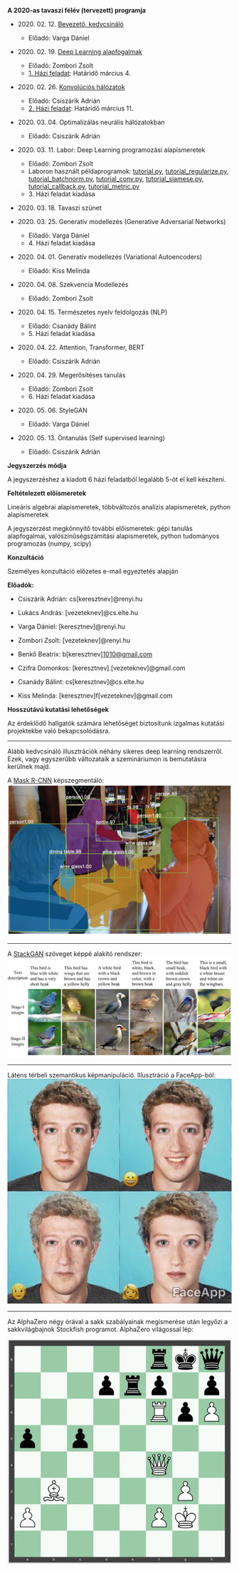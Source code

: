 **A 2020-as tavaszi félév (tervezett) programja**

- 2020\. 02\. 12\. [Bevezető, kedvcsináló](docs/elte-deeplearning-starter-2020.pdf)
    + Előadó: Varga Dániel

- 2020\. 02\. 19\. [Deep Learning alapfogalmak](docs/dl2020_nn_bevezeto.pdf)
    + Előadó: Zombori Zsolt
    + [1\. Házi feladat](https://colab.research.google.com/drive/10a_O1RO3OZ3i6Jj_O8w0XScYJQcyiAyf#scrollTo=Oefmx5K2WCPk): Határidő március 4.

- 2020\. 02\. 26\. [Konvolúciós hálózatok](docs/dl2020_cnn.pdf)
    + Előadó: Csiszárik Adrián
    + [2\. Házi feladat](https://colab.research.google.com/drive/1LK-KFuyAiW39O1NX0YR8cvd8x5fr6nSp#scrollTo=-Oyd2Yyk94V7): Határidő március 11.

- 2020\. 03\. 04\. Optimalizálás neurális hálózatokban
    + Előadó: Csiszárik Adrián

- 2020\. 03\. 11\. Labor: Deep Learning programozási alapismeretek
    + Előadó: Zombori Zsolt
    + Laboron használt példaprogramok: [tutorial.py](lab/tutorial.py), [tutorial_regularize.py](lab/tutorial_regularize.py), [tutorial_batchnorm.py](lab/tutorial_batchnorm.py), [tutorial_conv.py](lab/tutorial_conv.py), [tutorial_siamese.py](lab/tutorial_siamese.py), [tutorial_callback.py](lab/tutorial_callback.py), [tutorial_metric.py](lab/tutorial_metric.py)
    + 3\. Házi feladat kiadása

- 2020\. 03\. 18\. Tavaszi szünet

- 2020\. 03\. 25\. Generatív modellezés (Generative Adversarial Networks)
    + Előadó: Varga Dániel
    + 4\. Házi feladat kiadása

- 2020\. 04\. 01\. Generatív modellezés (Variational Autoencoders)
    + Előadó: Kiss Melinda

- 2020\. 04\. 08\. Szekvencia Modellezés
    + Előadó: Zombori Zsolt

- 2020\. 04\. 15\. Természetes nyelv feldolgozás (NLP)
    + Előadó: Csanády Bálint
    + 5\. Házi feladat kiadása

- 2020\. 04\. 22\. Attention, Transformer, BERT
    + Előadó: Csiszárik Adrián

- 2020\. 04\. 29\. Megerősítéses tanulás
    + Előadó: Zombori Zsolt
    + 6\. Házi feladat kiadása

- 2020\. 05\. 06\. StyleGAN
    + Előadó: Varga Dániel

- 2020\. 05\. 13\. Öntanulás (Self supervised learning)
    + Előadó: Csiszárik Adrián

**Jegyszerzés módja**

A jegyszerzéshez a kiadott 6 házi feladatból legalább 5-öt el kell készíteni.

**Feltételezett előismeretek**

Lineáris algebrai alapismeretek, többváltozós analízis alapismeretek, python alapismeretek

A jegyszerzést megkönnyítő további előismeretek: gépi tanulás alapfogalmai, valószínűségszámítási alapismeretek, python tudományos programozás (numpy, scipy)


**Konzultáció**

Személyes konzultáció előzetes e-mail egyeztetés alapján


**Előadók:**
* Csiszárik Adrián: cs[keresztnev]@renyi.hu
* Lukács András: [vezeteknev]@cs.elte.hu
* Varga Dániel: [keresztnev]@renyi.hu
* Zombori Zsolt: [vezeteknev]@renyi.hu

* Benkő Beatrix: b[keresztnev]1010@gmail.com
* Czifra Domonkos: [keresztnev].[vezeteknev]@gmail.com
* Csanády Bálint: cs[keresztnev]@cs.elte.hu
* Kiss Melinda: [keresztnev]f[vezeteknev]@gmail.com

**Hosszútávú kutatási lehetőségek**

Az érdeklődő hallgatók számára lehetőséget biztosítunk
izgalmas kutatási projektekbe való bekapcsolódásra.

---

Alább kedvcsináló illusztrációk néhány sikeres deep learning rendszerről. Ezek, vagy egyszerűbb változataik a szemináriumon is bemutatásra kerülnek majd.

A [Mask R-CNN](https://github.com/matterport/Mask_RCNN) képszegmentáló:
![Mask R-CNN](pics/mask-r-cnn-1.jpg "Mask R-CNN")

---

A [StackGAN](https://github.com/hanzhanggit/StackGAN) szöveget képpé alakító rendszer:
![StackGAN](pics/stackgan.jpg "StackGAN")

---

Látens térbeli szemantikus képmanipuláció. Illusztráció a FaceApp-ból:
![FaceApp](pics/faceapp.jpg "FaceApp")

---

Az AlphaZero négy órával a sakk szabályainak megismerése után legyőzi a sakkvilágbajnok Stockfish programot. AlphaZero világossal lép:

![AlphaZero Zugzwang](pics/alphazero-zugzwang.jpg "AlphaZero Zugzwang")
